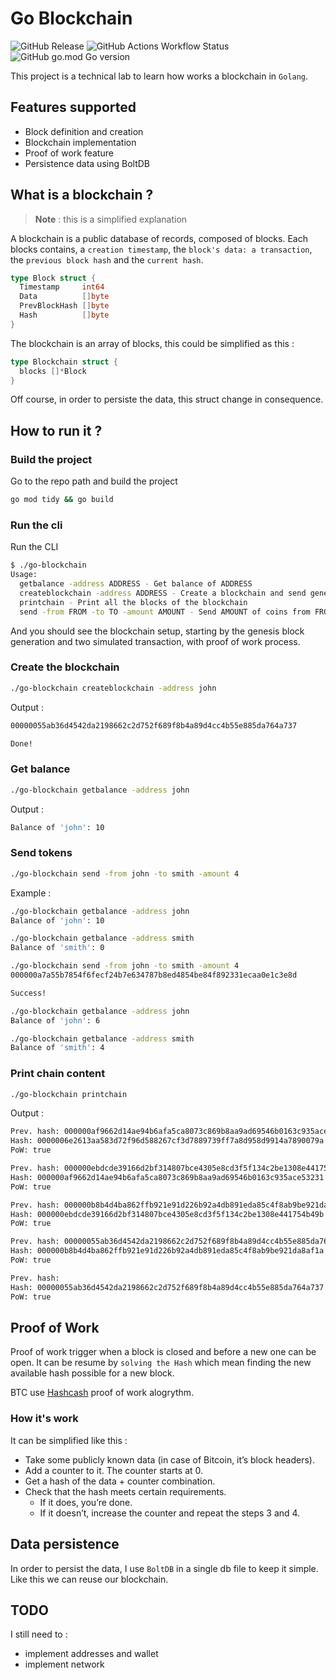 # Go Blockchain

![GitHub Release](https://img.shields.io/github/v/release/oliv3340/go-blockchain)
![GitHub Actions Workflow Status](https://img.shields.io/github/actions/workflow/status/oliv3340/go-blockchain/go-ci.yml)
![GitHub go.mod Go version](https://img.shields.io/github/go-mod/go-version/oliv3340/go-blockchain)

This project is a technical lab to learn how works a blockchain in `Golang`.

## Features supported

- Block definition and creation
- Blockchain implementation
- Proof of work feature
- Persistence data using BoltDB

## What is a blockchain ?

> **Note** : this is a simplified explanation

A blockchain is a public database of records,
composed of blocks. Each blocks contains,
a `creation timestamp`,
the `block's data: a transaction`,
the `previous block hash` and the `current hash`.

```Go
type Block struct {
  Timestamp     int64
  Data          []byte
  PrevBlockHash []byte
  Hash          []byte
}
```

The blockchain is an array of blocks,
this could be simplified as this :

```Go
type Blockchain struct {
  blocks []*Block
}
```

Off course, in order to persiste the data,
this struct change in consequence.

## How to run it ?

### Build the project

Go to the repo path and build the project

```bash
go mod tidy && go build
```

### Run the cli

Run the CLI

```bash
$ ./go-blockchain
Usage:
  getbalance -address ADDRESS - Get balance of ADDRESS
  createblockchain -address ADDRESS - Create a blockchain and send genesis block reward to ADDRESS
  printchain - Print all the blocks of the blockchain
  send -from FROM -to TO -amount AMOUNT - Send AMOUNT of coins from FROM address to TO
```

And you should see the blockchain setup,
starting by the genesis block generation and two simulated
transaction, with proof of work process.

### Create the blockchain

```bash
./go-blockchain createblockchain -address john
```

Output :

```bash
00000055ab36d4542da2198662c2d752f689f8b4a89d4cc4b55e885da764a737

Done!
```

### Get balance

```bash
./go-blockchain getbalance -address john
```

Output :

```bash
Balance of 'john': 10
```

### Send tokens

```bash
./go-blockchain send -from john -to smith -amount 4
```

Example :

```bash
./go-blockchain getbalance -address john 
Balance of 'john': 10

./go-blockchain getbalance -address smith  
Balance of 'smith': 0

./go-blockchain send -from john -to smith -amount 4
000000a7a55b7854f6fecf24b7e634787b8ed4854be84f892331ecaa0e1c3e8d

Success!

./go-blockchain getbalance -address john  
Balance of 'john': 6

./go-blockchain getbalance -address smith  
Balance of 'smith': 4
```

### Print chain content

```bash
./go-blockchain printchain
```

Output :

```bash
Prev. hash: 000000af9662d14ae94b6afa5ca8073c869b8aa9ad69546b0163c935ace53231
Hash: 0000006e2613aa583d72f96d588267cf3d7889739ff7a8d958d9914a7890079a
PoW: true

Prev. hash: 000000ebdcde39166d2bf314807bce4305e8cd3f5f134c2be1308e441754b49b
Hash: 000000af9662d14ae94b6afa5ca8073c869b8aa9ad69546b0163c935ace53231
PoW: true

Prev. hash: 000000b8b4d4ba862ffb921e91d226b92a4db891eda85c4f8ab9be921da8af1a
Hash: 000000ebdcde39166d2bf314807bce4305e8cd3f5f134c2be1308e441754b49b
PoW: true

Prev. hash: 00000055ab36d4542da2198662c2d752f689f8b4a89d4cc4b55e885da764a737
Hash: 000000b8b4d4ba862ffb921e91d226b92a4db891eda85c4f8ab9be921da8af1a
PoW: true

Prev. hash: 
Hash: 00000055ab36d4542da2198662c2d752f689f8b4a89d4cc4b55e885da764a737
PoW: true
```

## Proof of Work

Proof of work trigger when a block is closed and before a new one can be open.
It can be resume by `solving the Hash` which
mean finding the new available hash possible for a new block.

BTC use [Hashcash](https://en.wikipedia.org/wiki/Hashcash) proof of work alogrythm.

### How it's work

It can be simplified like this :

- Take some publicly known data (in case of Bitcoin, it’s block headers).
- Add a counter to it. The counter starts at 0.
- Get a hash of the data + counter combination.
- Check that the hash meets certain requirements.
  - If it does, you’re done.
  - If it doesn’t, increase the counter and repeat the steps 3 and 4.

## Data persistence

In order to persist the data, I use `BoltDB` in a single db file to keep it simple. Like this we can reuse our blockchain.

## TODO

I still need to :

- implement addresses and wallet
- implement network
